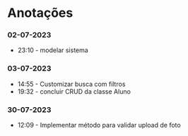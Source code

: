 # Anotações 

### 02-07-2023 

*  23:10 - modelar sistema

### 03-07-2023

*  14:55 - Customizar busca com filtros
*  19:32 - concluir CRUD da classe Aluno

### 30-07-2023


* 12:09 - Implementar método para validar upload de foto